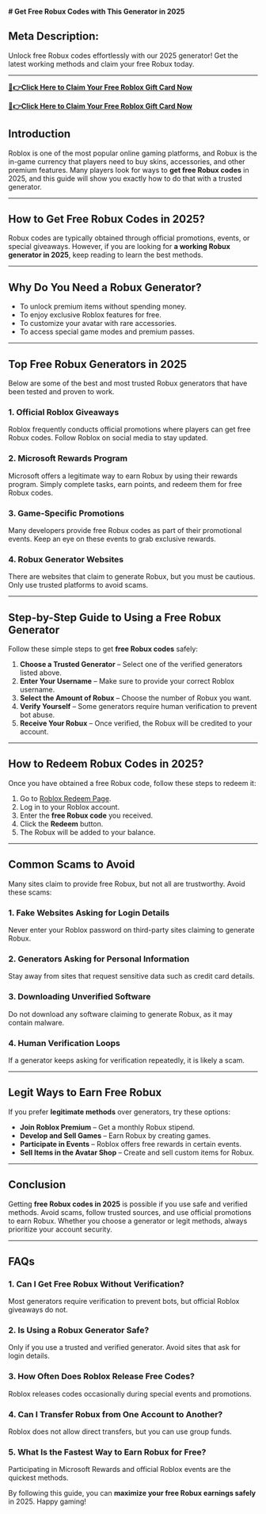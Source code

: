 **# Get Free Robux Codes with This Generator in 2025**

## **Meta Description:**
Unlock free Robux codes effortlessly with our 2025 generator! Get the latest working methods and claim your free Robux today.

---
**[🔴👉Click Here to Claim Your Free Roblox Gift Card Now](https://rosofferzone.com/allgiftcard/)**

**[🔴👉Click Here to Claim Your Free Roblox Gift Card Now](https://rosofferzone.com/allgiftcard/)**


## **Introduction**
Roblox is one of the most popular online gaming platforms, and Robux is the in-game currency that players need to buy skins, accessories, and other premium features. Many players look for ways to **get free Robux codes** in 2025, and this guide will show you exactly how to do that with a trusted generator.

---

## **How to Get Free Robux Codes in 2025?**
Robux codes are typically obtained through official promotions, events, or special giveaways. However, if you are looking for **a working Robux generator in 2025**, keep reading to learn the best methods.

---

## **Why Do You Need a Robux Generator?**
- To unlock premium items without spending money.
- To enjoy exclusive Roblox features for free.
- To customize your avatar with rare accessories.
- To access special game modes and premium passes.

---

## **Top Free Robux Generators in 2025**
Below are some of the best and most trusted Robux generators that have been tested and proven to work.

### **1. Official Roblox Giveaways**
Roblox frequently conducts official promotions where players can get free Robux codes. Follow Roblox on social media to stay updated.

### **2. Microsoft Rewards Program**
Microsoft offers a legitimate way to earn Robux by using their rewards program. Simply complete tasks, earn points, and redeem them for free Robux codes.

### **3. Game-Specific Promotions**
Many developers provide free Robux codes as part of their promotional events. Keep an eye on these events to grab exclusive rewards.

### **4. Robux Generator Websites**
There are websites that claim to generate Robux, but you must be cautious. Only use trusted platforms to avoid scams.

---

## **Step-by-Step Guide to Using a Free Robux Generator**
Follow these simple steps to get **free Robux codes** safely:

1. **Choose a Trusted Generator** – Select one of the verified generators listed above.
2. **Enter Your Username** – Make sure to provide your correct Roblox username.
3. **Select the Amount of Robux** – Choose the number of Robux you want.
4. **Verify Yourself** – Some generators require human verification to prevent bot abuse.
5. **Receive Your Robux** – Once verified, the Robux will be credited to your account.

---

## **How to Redeem Robux Codes in 2025?**
Once you have obtained a free Robux code, follow these steps to redeem it:

1. Go to [Roblox Redeem Page](https://www.roblox.com/redeem).
2. Log in to your Roblox account.
3. Enter the **free Robux code** you received.
4. Click the **Redeem** button.
5. The Robux will be added to your balance.

---

## **Common Scams to Avoid**
Many sites claim to provide free Robux, but not all are trustworthy. Avoid these scams:

### **1. Fake Websites Asking for Login Details**
Never enter your Roblox password on third-party sites claiming to generate Robux.

### **2. Generators Asking for Personal Information**
Stay away from sites that request sensitive data such as credit card details.

### **3. Downloading Unverified Software**
Do not download any software claiming to generate Robux, as it may contain malware.

### **4. Human Verification Loops**
If a generator keeps asking for verification repeatedly, it is likely a scam.

---

## **Legit Ways to Earn Free Robux**
If you prefer **legitimate methods** over generators, try these options:

- **Join Roblox Premium** – Get a monthly Robux stipend.
- **Develop and Sell Games** – Earn Robux by creating games.
- **Participate in Events** – Roblox offers free rewards in certain events.
- **Sell Items in the Avatar Shop** – Create and sell custom items for Robux.

---

## **Conclusion**
Getting **free Robux codes in 2025** is possible if you use safe and verified methods. Avoid scams, follow trusted sources, and use official promotions to earn Robux. Whether you choose a generator or legit methods, always prioritize your account security.

---

## **FAQs**

### **1. Can I Get Free Robux Without Verification?**
Most generators require verification to prevent bots, but official Roblox giveaways do not.

### **2. Is Using a Robux Generator Safe?**
Only if you use a trusted and verified generator. Avoid sites that ask for login details.

### **3. How Often Does Roblox Release Free Codes?**
Roblox releases codes occasionally during special events and promotions.

### **4. Can I Transfer Robux from One Account to Another?**
Roblox does not allow direct transfers, but you can use group funds.

### **5. What Is the Fastest Way to Earn Robux for Free?**
Participating in Microsoft Rewards and official Roblox events are the quickest methods.

By following this guide, you can **maximize your free Robux earnings safely** in 2025. Happy gaming!

